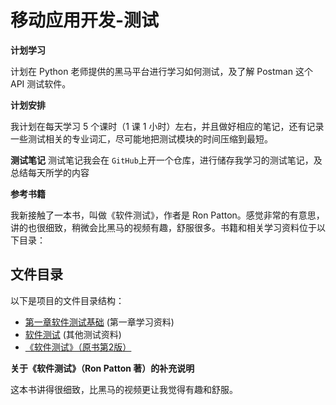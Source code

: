 # 移动应用开发-测试

**计划学习**

计划在 Python 老师提供的黑马平台进行学习如何测试，及了解 Postman 这个 API 测试软件。

**计划安排**

我计划在每天学习 5 个课时（1 课 1 小时）左右，并且做好相应的笔记，还有记录一些测试相关的专业词汇，尽可能地把测试模块的时间压缩到最短。

**测试笔记**
测试笔记我会在 `GitHub`上开一个仓库，进行储存我学习的测试笔记，及总结每天所学的内容

**参考书籍**

我新接触了一本书，叫做《软件测试》，作者是 Ron Patton。感觉非常的有意思，讲的也很细致，稍微会比黑马的视频有趣，舒服很多。书籍和相关学习资料位于以下目录：

## 文件目录

以下是项目的文件目录结构：

*   [第一章软件测试基础](./第一章软件测试基础) (第一章学习资料)
*   [软件测试](./软件测试) (其他测试资料)
*   [《软件测试》（原书第2版）](<./软件测试.pdf>)  

**关于《软件测试》（Ron Patton 著）的补充说明**

这本书讲得很细致，比黑马的视频更让我觉得有趣和舒服。
